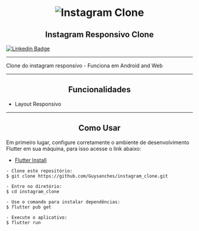 <h1 align="center">
  <img alt="Instagram Clone" title="instagram_clone" src=".github\instagram_clone\assets\ic_instagram.svg"/>
</h1>

<h2 align="center">Instagram Responsivo Clone</h2>

<p align="center">
  
  [![Linkedin Badge](https://img.shields.io/badge/-Guilherme%20Sanches-292929?style=flat-square&logo=Linkedin&logoColor=white&link=https://www.linkedin.com/in/guilherme-sanches-da-silva-0461b6165/)](https://www.linkedin.com/in/guilherme-sanches-da-silva-0461b6165)
</p>

---

Clone do instagram responsivo - Funciona em Android and Web

---

<h2 align="center">Funcionalidades</h2>

   <p>
   
- Layout Responsivo

   </p>

---

<h2 align="center">Como Usar</h2>

   <p>
     Em primeiro lugar, configure corretamente o ambiente de desenvolvimento Flutter em sua máquina, para isso acesse o link abaixo:

- <a href="https://flutter.dev/docs/get-started/install">Flutter Install</a>

   </p>

```
- Clone este repositório:
$ git clone https://github.com/Guysanches/instagram_clone.git

- Entre no diretório:
$ cd instagram_clone

- Use o comando para instalar dependências:
$ flutter pub get

- Execute o aplicativo:
$ flutter run
```
